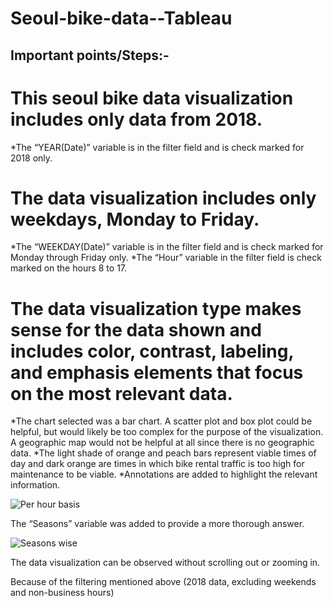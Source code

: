 # Seoul-bike-data--Tableau

## Important points/Steps:-
# This seoul bike data visualization includes only data from 2018.
*The “YEAR(Date)” variable is in the filter field and is check marked for 2018 only.

# The data visualization includes only weekdays, Monday to Friday.
*The “WEEKDAY(Date)” variable is in the filter field and is check marked for Monday through Friday only.
*The “Hour” variable in the filter field is check marked on the hours 8 to 17. 

# The data visualization type makes sense for the data shown and includes color, contrast, labeling, and emphasis elements that focus on  the most relevant data.
*The chart selected was a bar chart. A scatter plot and box plot could be helpful, but would likely be too complex for the purpose of the visualization. A geographic map would not be helpful at all since there is no geographic data.
*The light shade of orange and peach bars represent viable times of day and dark orange are times in which bike rental traffic is too high for maintenance to be viable.
*Annotations are added to highlight the relevant information.

![Per hour basis](https://github.com/Nirala-Garima/Seoul-bike-data--Tableau/assets/147384166/e50cb0d0-ae59-4612-9b24-833c5b0c7a24)

The “Seasons” variable was added to provide a more thorough answer.

![Seasons wise](https://github.com/Nirala-Garima/Seoul-bike-data--Tableau/assets/147384166/5967d858-5604-4507-b037-20c8d5ac4502)


The data visualization can be observed without scrolling out or zooming in.

Because of the filtering mentioned above (2018 data, excluding weekends and non-business hours)
